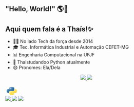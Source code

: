 ## "Hello, World!" 🌎🖖
## Aqui quem fala é a Thaís!✨

- 👩‍💻 No lado Tech da força desde 2014
- 🎓 Tec. Informática Industrial e Automação CEFET-MG
- 📊 Engenharia Computacional na UFJF
- 🌱 Thaistudandoo Python atualmente
- 😄 Pronomes: Ela/Dela

<div align="center">
  <a href="https://github.com/thaistudandoo">
  <img width = "48%" src="https://github-readme-stats.vercel.app/api?username=thaistudandoo&show_icons=true&theme=dracula&include_all_commits=true&count_private=true"/>
  <img width = "48%" src="https://github-readme-stats.vercel.app/api/top-langs/?username=thaistudandoo&layout=compact&langs_count=7&theme=dracula"/>
</div>
<div style="display: inline_block"><br>
  <img align="center" alt="Thais-Python" height="30" width="40" src="https://raw.githubusercontent.com/devicons/devicon/master/icons/python/python-original.svg">
</div>
<div> 
  <a href="https://www.instagram.com/thaistudandoo/" target="_blank"><img src="https://img.shields.io/badge/Instagram-E4405F?style=for-the-badge&logo=instagram&logoColor=white>"</a>
  <a href = "mailto:thais.marins@estudante.ufjf.br"><img src="https://img.shields.io/badge/Gmail-D14836?style=for-the-badge&logo=gmail&logoColor=white" target="_blank"></a>
  <a href="https://br.linkedin.com/in/thaissmarins" target="_blank"><img src="https://img.shields.io/badge/LinkedIn-0077B5?style=for-the-badge&logo=linkedin&logoColor=white"     target="_blank"></a>  
</div>
